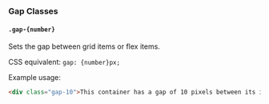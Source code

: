 
### Gap Classes

#### `.gap-{number}`

Sets the gap between grid items or flex items.

CSS equivalent: `gap: {number}px;`

Example usage:
```html
<div class="gap-10">This container has a gap of 10 pixels between its items.</div>
```